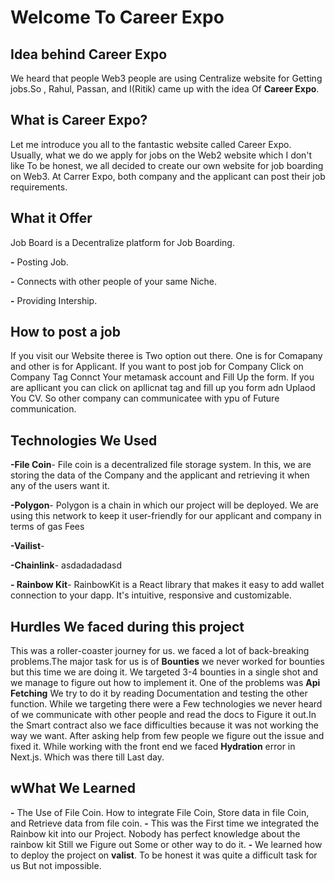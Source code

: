 # Welcome To Career Expo


## Idea behind Career Expo

We heard that people Web3 people are using Centralize website for Getting jobs.So , Rahul, Passan, and I(Ritik) came up with the idea Of **Career Expo**.



## What is Career Expo?


Let me introduce you all to the fantastic website called Career Expo. Usually, what we do we apply for jobs on the Web2 website which I don't like To be honest, we all decided to create our own website for job boarding on Web3. At Carrer Expo, both company and the applicant can post their job requirements.  


## What it Offer

Job Board is a Decentralize platform for Job Boarding. 

  **-** Posting Job.
  
  **-** Connects with other people of your same Niche.
  
  **-** Providing Intership.

## How to post a job

If you visit our Website theree is Two option out there. One is for Comapany and other is for Applicant. If you want to post job for Company Click on Company Tag Connct Your metamask account and Fill Up the form. 
If you are apllicant you can click on apllicnat tag and fill up you form adn Uplaod You CV. So other company can communicatee with ypu of Future communication.

## Technologies We Used
**-File Coin**- 
 File coin is a decentralized file storage system.
 In this, we are storing the data of the Company and the applicant and retrieving it when any of the users want it.
 
**-Polygon**- 
 Polygon is a chain in which our project will be deployed. 
 We are using this network to keep it user-friendly for our applicant and company in terms of gas Fees
 
 **-Vailist**- 
  
  
**-Chainlink**- 
  asdadadadasd
  
 **- Rainbow Kit**- 
 RainbowKit is a React library that makes it easy to add wallet connection to your dapp. It's intuitive, responsive and customizable.

## Hurdles We faced during this project

This was a roller-coaster journey for us. we faced a lot of back-breaking problems.The major task for us is of **Bounties** we never worked for bounties but this time we are doing it. We targeted 3-4 bounties in a single shot and we manage to figure out how to implement it.
One of the problems was **Api Fetching** We try to do it by reading Documentation and testing the other function.
While we targeting there were a Few technologies we never heard of we communicate with other people and read the docs to Figure it out.In the Smart contract also we face difficulties because it was not working the way we want. After asking help from few people we figure out the issue and fixed it.
While working with the front end we faced **Hydration** error in Next.js. Which was there till Last day.


## wWhat We Learned

**-** The Use of File Coin. How to integrate File Coin, Store data in file Coin, and Retrieve data from file coin.
**-** This was the First time we integrated the Rainbow kit into our Project. Nobody has perfect knowledge about the rainbow kit Still we Figure out Some or other way to do it.
**-** We learned how to deploy the project on **valist**. To be honest it was quite a difficult task for us But not impossible.

